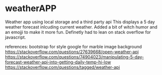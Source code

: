# weatherAPP
Weather app using local storage and a third party api 
This displays a 5 day weather forecast inlcuding current weather. Added a bit of witch humor and an emojji to make it more fun. Definetly had to lean on stack overflow for javascript. 


references:
bootstrap for style 
google for marble image background
https://stackoverflow.com/questions/27639668/open-weather-api
https://stackoverflow.com/questions/74904023/manipulating-5-day-forecast-weather-api-into-getting-daily-temp-hi-low
https://stackoverflow.com/questions/tagged/weather-api
